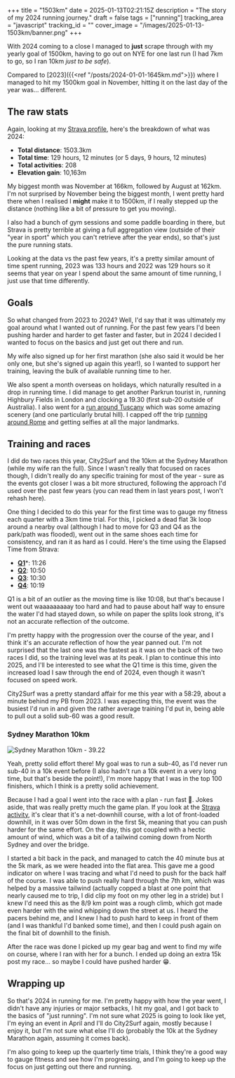 +++
title = "1503km"
date = 2025-01-13T02:21:15Z
description = "The story of my 2024 running journey."
draft = false
tags = ["running"]
tracking_area = "javascript"
tracking_id = ""
cover_image = "/images/2025-01-13-1503km/banner.png"
+++

With 2024 coming to a close I managed to **just** scrape through with my yearly goal of 1500km, having to go out on NYE for one last run (I had 7km to go, so I ran 10km _just to be safe_).

Compared to [2023]({{<ref "/posts/2024-01-01-1645km.md">}}) where I managed to hit my 1500km goal in November, hitting it on the last day of the year was... different.

## The raw stats

Again, looking at my [Strava profile](https://www.strava.com/athletes/aaron-powell), here's the breakdown of what was 2024:

- **Total distance**: 1503.3km
- **Total time**: 129 hours, 12 minutes (or 5 days, 9 hours, 12 minutes)
- **Total activities**: 208
- **Elevation gain**: 10,163m

My biggest month was November at 166km, followed by August at 162km. I'm not surprised by November being the biggest month, I went pretty hard there when I realised I **might** make it to 1500km, if I really stepped up the distance (nothing like a bit of pressure to get you moving).

I also had a bunch of gym sessions and some paddle boarding in there, but Strava is pretty terrible at giving a full aggregation view (outside of their "year in sport" which you can't retrieve after the year ends), so that's just the pure running stats.

Looking at the data vs the past few years, it's a pretty similar amount of time spent running, 2023 was 133 hours and 2022 was 129 hours so it seems that year on year I spend about the same amount of time running, I just use that time differently.

## Goals

So what changed from 2023 to 2024? Well, I'd say that it was ultimately my goal around what I wanted out of running. For the past few years I'd been pushing harder and harder to get faster and faster, but in 2024 I decided I wanted to focus on the basics and just get out there and run.

My wife also signed up for her first marathon (she also said it would be her only one, but she's signed up again this year!), so I wanted to support her training, leaving the bulk of available running time to her.

We also spent a month overseas on holidays, which naturally resulted in a drop in running time. I did manage to get another Parkrun tourist in, running Highbury Fields in London and clocking a 19.30 (first sub-20 outside of Australia). I also went for a [run around Tuscany](https://www.strava.com/activities/11252526370) which was some amazing scenery (and one particularly brutal hill). I capped off the trip [running around Rome](https://www.strava.com/activities/11304372133) and getting selfies at all the major landmarks.

## Training and races

I did do two races this year, City2Surf and the 10km at the Sydney Marathon (while my wife ran the full). Since I wasn't really that focused on races though, I didn't really do any specific training for most of the year - sure as the events got closer I was a bit more structured, following the approach I'd used over the past few years (you can read them in last years post, I won't rehash here).

One thing I decided to do this year for the first time was to gauge my fitness each quarter with a 3km time trial. For this, I picked a dead flat 3k loop around a nearby oval (although I had to move for Q3 and Q4 as the park/path was flooded), went out in the same shoes each time for consistency, and ran it as hard as I could. Here's the time using the Elapsed Time from Strava:

- [**Q1**](https://www.strava.com/activities/10481613126)\*: 11:26
- [**Q2**](https://www.strava.com/activities/11093279045): 10:50
- [**Q3**](https://www.strava.com/activities/11905446856): 10:30
- [**Q4**](https://www.strava.com/activities/12664196176): 10:19

Q1 is a bit of an outlier as the moving time is like 10:08, but that's because I went out waaaaaaaaay too hard and had to pause about half way to ensure the water I'd had stayed down, so while on paper the splits look strong, it's not an accurate reflection of the outcome.

I'm pretty happy with the progression over the course of the year, and I think it's an accurate reflection of how the year panned out. I'm not surprised that the last one was the fastest as it was on the back of the two races I did, so the training level was at its peak. I plan to continue this into 2025, and I'll be interested to see what the Q1 time is this time, given the increased load I saw through the end of 2024, even though it wasn't focused on speed work.

City2Surf was a pretty standard affair for me this year with a 58:29, about a minute behind my PB from 2023. I was expecting this, the event was the busiest I'd run in and given the rather average training I'd put in, being able to pull out a solid sub-60 was a good result.

### Sydney Marathon 10km

![Sydney Marathon 10km - 39.22](/images/2025-01-13-1503km/10k.png)

Yeah, pretty solid effort there! My goal was to run a sub-40, as I'd never run sub-40 in a 10k event before (I also hadn't run a 10k event in a very long time, but that's beside the point!), I'm more happy that I was in the top 100 finishers, which I think is a pretty solid achievement.

Because I had a goal I went into the race with a plan - run fast 🤣. Jokes aside, that was really pretty much the game plan. If you look at the [Strava activity](https://www.strava.com/activities/12411288750), it's clear that it's a net-downhill course, with a lot of front-loaded downhill, in it was over 50m down in the first 5k, meaning that you can push harder for the same effort. On the day, this got coupled with a hectic amount of wind, which was a bit of a tailwind coming down from North Sydney and over the bridge.

I started a bit back in the pack, and managed to catch the 40 minute bus at the 5k mark, as we were headed into the flat area. This gave me a good indicator on where I was tracing and what I'd need to push for the back half of the course. I was able to push really hard through the 7th km, which was helped by a massive tailwind (actually copped a blast at one point that nearly caused me to trip, I did clip my foot on my other leg in a stride) but I knew I'd need this as the 8/9 km point was a rough climb, which got made even harder with the wind whipping down the street at us. I heard the pacers behind me, and I knew I had to push hard to keep in front of them (and I was thankful I'd banked some time), and then I could push again on the final bit of downhill to the finish.

After the race was done I picked up my gear bag and went to find my wife on course, where I ran with her for a bunch. I ended up doing an extra 15k post my race... so maybe I could have pushed harder 😁.

## Wrapping up

So that's 2024 in running for me. I'm pretty happy with how the year went, I didn't have any injuries or major setbacks, I hit my goal, and I got back to the basics of "just running". I'm not sure what 2025 is going to look like yet, I'm eying an event in April and I'll do City2Surf again, mostly because I enjoy it, but I'm not sure what else I'll do (probably the 10k at the Sydney Marathon again, assuming it comes back).

I'm also going to keep up the quarterly time trials, I think they're a good way to gauge fitness and see how I'm progressing, and I'm going to keep up the focus on just getting out there and running.
